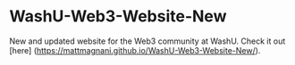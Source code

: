 # WashU-Web3-Website-New
New and updated website for the Web3 community at WashU. Check it out [here] (https://mattmagnani.github.io/WashU-Web3-Website-New/).
